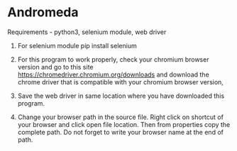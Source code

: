 # Andromeda
Requirements - python3, selenium module, web driver

1. For selenium module
    pip install selenium

2. For this program to work properly, check your chromium browser version and go to this site https://chromedriver.chromium.org/downloads and download the chrome 
    driver that is compatible with your chromium browser version,

3. Save the web driver in same location where you have downloaded this program.

4. Change your browser path in the source file. Right click on shortcut of your browser and click open file location. Then from properties copy the complete path. Do not 
    forget to write your browser name at the end of path.

